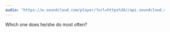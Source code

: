 ```yaml
---
audio: "https://w.soundcloud.com/player/?url=https%3A//api.soundcloud.com/tracks/1406164807%3Fsecret_token%3Ds-lbik281AmpS&color=%23ff5500&auto_play=true&hide_related=false&show_comments=true&show_user=true&show_reposts=false&show_teaser=true&visual=true"
---
```


Which one does he/she do most often?